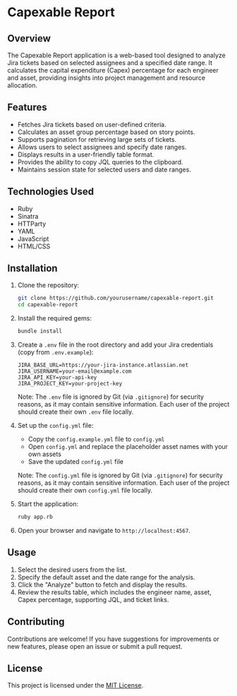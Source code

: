 # Capexable Report

## Overview

The Capexable Report application is a web-based tool designed to analyze Jira tickets based on selected assignees and a specified date range. It calculates the capital expenditure (Capex) percentage for each engineer and asset, providing insights into project management and resource allocation.

## Features

- Fetches Jira tickets based on user-defined criteria.
- Calculates an asset group percentage based on story points.
- Supports pagination for retrieving large sets of tickets.
- Allows users to select assignees and specify date ranges.
- Displays results in a user-friendly table format.
- Provides the ability to copy JQL queries to the clipboard.
- Maintains session state for selected users and date ranges.

## Technologies Used

- Ruby
- Sinatra
- HTTParty
- YAML
- JavaScript
- HTML/CSS

## Installation

1. Clone the repository:

   ```bash
   git clone https://github.com/yourusername/capexable-report.git
   cd capexable-report
   ```

2. Install the required gems:

   ```bash
   bundle install
   ```

3. Create a `.env` file in the root directory and add your Jira credentials (copy from `.env.example`):

   ```plaintext
   JIRA_BASE_URL=https://your-jira-instance.atlassian.net
   JIRA_USERNAME=your-email@example.com
   JIRA_API_KEY=your-api-key
   JIRA_PROJECT_KEY=your-project-key
   ```

   Note: The `.env` file is ignored by Git (via `.gitignore`) for security reasons, as it may contain sensitive information. Each user of the project should create their own `.env` file locally.

4. Set up the `config.yml` file:

   - Copy the `config.example.yml` file to `config.yml`
   - Open `config.yml` and replace the placeholder asset names with your own assets
   - Save the updated `config.yml` file

   Note: The `config.yml` file is ignored by Git (via `.gitignore`) for security reasons, as it may contain sensitive information. Each user of the project should create their own `config.yml` file locally.

5. Start the application:

   ```bash
   ruby app.rb
   ```

6. Open your browser and navigate to `http://localhost:4567`.

## Usage

1. Select the desired users from the list.
2. Specify the default asset and the date range for the analysis.
3. Click the "Analyze" button to fetch and display the results.
4. Review the results table, which includes the engineer name, asset, Capex percentage, supporting JQL, and ticket links.

## Contributing

Contributions are welcome! If you have suggestions for improvements or new features, please open an issue or submit a pull request.

## License

This project is licensed under the [MIT License](LICENSE).
